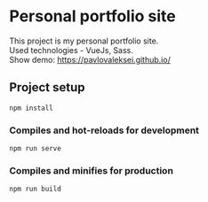 # Personal portfolio site
This project is my personal portfolio site.
<br>
Used technologies - VueJs, Sass.
<br>
Show demo: https://pavlovaleksei.github.io/

## Project setup
```
npm install
```

### Compiles and hot-reloads for development
```
npm run serve
```

### Compiles and minifies for production
```
npm run build
```